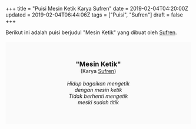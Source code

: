 +++
title = "Puisi Mesin Ketik Karya Sufren"
date = 2019-02-04T04:20:00Z
updated = 2019-02-04T06:44:06Z
tags = ["Puisi", "Sufren"]
draft = false
+++

<div dir="ltr" style="text-align: left;" trbidi="on"><div style="text-align: justify;">Berikut ini adalah puisi berjudul "Mesin Ketik" yang dibuat oleh <a href="https://www.blogger.com/profile/02764987326843248030" target="_blank">Sufren</a>. </div><br /><div style="background: #FAFAFA; font-size: 14px; height: auto; margin: 0 auto; padding: 50px; text-align: center; width: auto;"><span style="font-size: 18px;"><b>"Mesin Ketik"</b></span><br />(Karya <a href="https://www.sekata.web.id/tags/sufren" target="_blank">Sufren</a>) <br /><br /><i>Hidup bagaikan mengetik<br />dengan mesin ketik<br />Tidak berhenti mengetik<br />meski sudah titik </i></div></div>
